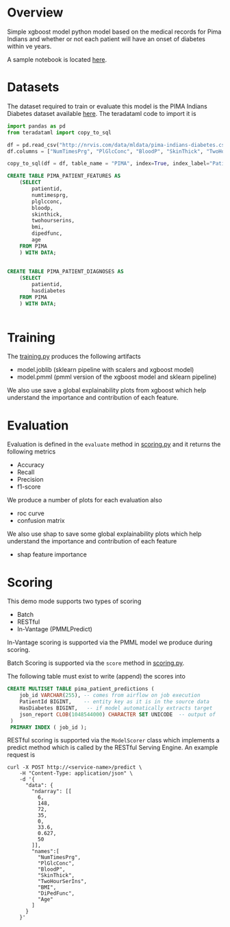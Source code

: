 # Overview
Simple xgboost model python model based on the medical records for Pima Indians and whether or not each patient will have an onset of diabetes within ve years.

A sample notebook is located [here](notebooks/Explore%20Diabetes.ipynb).

# Datasets
The dataset required to train or evaluate this model is the PIMA Indians Diabetes dataset available [here](http://nrvis.com/data/mldata/pima-indians-diabetes.csv). The teradataml code to import it is

```python
import pandas as pd
from teradataml import copy_to_sql

df = pd.read_csv("http://nrvis.com/data/mldata/pima-indians-diabetes.csv", header=None)
df.columns = ["NumTimesPrg", "PlGlcConc", "BloodP", "SkinThick", "TwoHourSerIns", "BMI", "DiPedFunc", "Age", "HasDiabetes"]

copy_to_sql(df = df, table_name = "PIMA", index=True, index_label="PatientId", if_exists="replace")
```

```sql
CREATE TABLE PIMA_PATIENT_FEATURES AS 
    (SELECT 
        patientid,
        numtimesprg, 
        plglcconc, 
        bloodp, 
        skinthick, 
        twohourserins, 
        bmi, 
        dipedfunc, 
        age 
    FROM PIMA 
    ) WITH DATA;
    
    
CREATE TABLE PIMA_PATIENT_DIAGNOSES AS 
    (SELECT 
        patientid,
        hasdiabetes
    FROM PIMA 
    ) WITH DATA;
    

```



# Training
The [training.py](model_modules/training.py) produces the following artifacts

- model.joblib     (sklearn pipeline with scalers and xgboost model)
- model.pmml       (pmml version of the xgboost model and sklearn pipeline)

We also use save a global explainability plots from xgboost which help understand the importance and contribution of each feature.


# Evaluation
Evaluation is defined in the `evaluate` method in [scoring.py](model_modules/scoring.py) and it returns the following metrics

- Accuracy
- Recall
- Precision
- f1-score

We produce a number of plots for each evaluation also

- roc curve
- confusion matrix

We also use shap to save some global explainability plots which help understand the importance and contribution of each feature

- shap feature importance


# Scoring 
This demo mode supports two types of scoring

 - Batch
 - RESTful
 - In-Vantage (PMMLPredict)

In-Vantage scoring is supported via the PMML model we produce during scoring.

Batch Scoring is supported via the `score` method in [scoring.py](model_modules/scoring.py).  

The following table must exist to write (append) the scores into

```sql
CREATE MULTISET TABLE pima_patient_predictions (
    job_id VARCHAR(255), -- comes from airflow on job execution
    PatientId BIGINT,    -- entity key as it is in the source data
    HasDiabetes BIGINT,   -- if model automatically extracts target 
    json_report CLOB(1048544000) CHARACTER SET UNICODE  -- output of 
 )
 PRIMARY INDEX ( job_id );
```


RESTful scoring is supported via the `ModelScorer` class which implements a predict method which is called by the RESTful Serving Engine. An example request is  

    curl -X POST http://<service-name>/predict \
        -H "Content-Type: application/json" \
        -d '{
          "data": {
            "ndarray": [[
              6,
              148,
              72,
              35,
              0,
              33.6,
              0.627,
              50
            ]],
            "names":[
              "NumTimesPrg",
              "PlGlcConc",
              "BloodP",
              "SkinThick",
              "TwoHourSerIns",
              "BMI",
              "DiPedFunc",
              "Age"
            ]
          }
        }' 